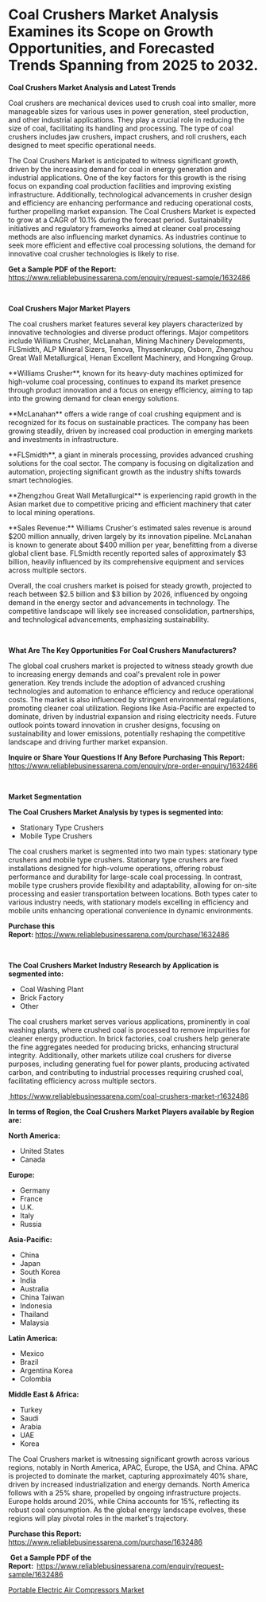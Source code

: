 <p><h1>Coal Crushers Market Analysis Examines its Scope on Growth Opportunities, and Forecasted Trends Spanning from 2025 to 2032.</h1></p><p><strong>Coal Crushers Market Analysis and Latest Trends</strong></p>
<p><p>Coal crushers are mechanical devices used to crush coal into smaller, more manageable sizes for various uses in power generation, steel production, and other industrial applications. They play a crucial role in reducing the size of coal, facilitating its handling and processing. The type of coal crushers includes jaw crushers, impact crushers, and roll crushers, each designed to meet specific operational needs.</p><p>The Coal Crushers Market is anticipated to witness significant growth, driven by the increasing demand for coal in energy generation and industrial applications. One of the key factors for this growth is the rising focus on expanding coal production facilities and improving existing infrastructure. Additionally, technological advancements in crusher design and efficiency are enhancing performance and reducing operational costs, further propelling market expansion. The Coal Crushers Market is expected to grow at a CAGR of 10.1% during the forecast period. Sustainability initiatives and regulatory frameworks aimed at cleaner coal processing methods are also influencing market dynamics. As industries continue to seek more efficient and effective coal processing solutions, the demand for innovative coal crusher technologies is likely to rise.</p></p>
<p><strong>Get a Sample PDF of the Report:&nbsp;</strong> <a href="https://www.reliablebusinessarena.com/enquiry/request-sample/1632486?utm_campaign=2324&utm_medium=2&utm_source=Github&utm_content=ia&utm_term=21022025&utm_id=coal-crushers">https://www.reliablebusinessarena.com/enquiry/request-sample/1632486</a></p>
<p>&nbsp;</p>
<p><strong>Coal Crushers Major Market Players</strong></p>
<p><p>The coal crushers market features several key players characterized by innovative technologies and diverse product offerings. Major competitors include Williams Crusher, McLanahan, Mining Machinery Developments, FLSmidth, ALP Mineral Sizers, Tenova, Thyssenkrupp, Osborn, Zhengzhou Great Wall Metallurgical, Henan Excellent Machinery, and Hongxing Group. </p><p>**Williams Crusher**, known for its heavy-duty machines optimized for high-volume coal processing, continues to expand its market presence through product innovation and a focus on energy efficiency, aiming to tap into the growing demand for clean energy solutions.</p><p>**McLanahan** offers a wide range of coal crushing equipment and is recognized for its focus on sustainable practices. The company has been growing steadily, driven by increased coal production in emerging markets and investments in infrastructure.</p><p>**FLSmidth**, a giant in minerals processing, provides advanced crushing solutions for the coal sector. The company is focusing on digitalization and automation, projecting significant growth as the industry shifts towards smart technologies.</p><p>**Zhengzhou Great Wall Metallurgical** is experiencing rapid growth in the Asian market due to competitive pricing and efficient machinery that cater to local mining operations.</p><p>**Sales Revenue:** Williams Crusher's estimated sales revenue is around $200 million annually, driven largely by its innovation pipeline. McLanahan is known to generate about $400 million per year, benefitting from a diverse global client base. FLSmidth recently reported sales of approximately $3 billion, heavily influenced by its comprehensive equipment and services across multiple sectors.</p><p>Overall, the coal crushers market is poised for steady growth, projected to reach between $2.5 billion and $3 billion by 2026, influenced by ongoing demand in the energy sector and advancements in technology. The competitive landscape will likely see increased consolidation, partnerships, and technological advancements, emphasizing sustainability.</p></p>
<p>&nbsp;</p>
<p><strong>What Are The Key Opportunities For Coal Crushers Manufacturers?</strong></p>
<p><p>The global coal crushers market is projected to witness steady growth due to increasing energy demands and coal's prevalent role in power generation. Key trends include the adoption of advanced crushing technologies and automation to enhance efficiency and reduce operational costs. The market is also influenced by stringent environmental regulations, promoting cleaner coal utilization. Regions like Asia-Pacific are expected to dominate, driven by industrial expansion and rising electricity needs. Future outlook points toward innovation in crusher designs, focusing on sustainability and lower emissions, potentially reshaping the competitive landscape and driving further market expansion.</p></p>
<p><strong>Inquire or Share Your Questions If Any Before Purchasing This Report:</strong> <a href="https://www.reliablebusinessarena.com/enquiry/pre-order-enquiry/1632486?utm_campaign=2324&utm_medium=2&utm_source=Github&utm_content=ia&utm_term=21022025&utm_id=coal-crushers">https://www.reliablebusinessarena.com/enquiry/pre-order-enquiry/1632486</a></p>
<p>&nbsp;</p>
<p><strong>Market Segmentation</strong></p>
<p><strong>The Coal Crushers Market Analysis by types is segmented into:</strong></p>
<p><ul><li>Stationary Type Crushers</li><li>Mobile Type Crushers</li></ul></p>
<p><p>The coal crushers market is segmented into two main types: stationary type crushers and mobile type crushers. Stationary type crushers are fixed installations designed for high-volume operations, offering robust performance and durability for large-scale coal processing. In contrast, mobile type crushers provide flexibility and adaptability, allowing for on-site processing and easier transportation between locations. Both types cater to various industry needs, with stationary models excelling in efficiency and mobile units enhancing operational convenience in dynamic environments.</p></p>
<p><strong>Purchase this Report:&nbsp;</strong><a href="https://www.reliablebusinessarena.com/purchase/1632486?utm_campaign=2324&utm_medium=2&utm_source=Github&utm_content=ia&utm_term=21022025&utm_id=coal-crushers">https://www.reliablebusinessarena.com/purchase/1632486</a></p>
<p>&nbsp;</p>
<p><strong>The Coal Crushers Market Industry Research by Application is segmented into:</strong></p>
<p><ul><li>Coal Washing Plant</li><li>Brick Factory</li><li>Other</li></ul></p>
<p><p>The coal crushers market serves various applications, prominently in coal washing plants, where crushed coal is processed to remove impurities for cleaner energy production. In brick factories, coal crushers help generate the fine aggregates needed for producing bricks, enhancing structural integrity. Additionally, other markets utilize coal crushers for diverse purposes, including generating fuel for power plants, producing activated carbon, and contributing to industrial processes requiring crushed coal, facilitating efficiency across multiple sectors.</p></p>
<p><a href="https://www.reliablebusinessarena.com/coal-crushers-market-r1632486?utm_campaign=2324&utm_medium=2&utm_source=Github&utm_content=ia&utm_term=21022025&utm_id=coal-crushers">&nbsp;https://www.reliablebusinessarena.com/coal-crushers-market-r1632486</a></p>
<p><strong>In terms of Region, the Coal Crushers Market Players available by Region are:</strong></p>
<p>
    <p> <strong> North America: </strong>
        <ul>
            <li>United States</li>
            <li>Canada</li>
        </ul>
        </p> 
    <p> <strong> Europe: </strong>
        <ul>
            <li>Germany</li>
            <li>France</li>
            <li>U.K.</li>
            <li>Italy</li>
            <li>Russia</li>
        </ul>
        </p> 
    <p> <strong> Asia-Pacific: </strong>
        <ul>
            <li>China</li>
            <li>Japan</li>
            <li>South Korea</li>
            <li>India</li>
            <li>Australia</li>
            <li>China Taiwan</li>
            <li>Indonesia</li>
            <li>Thailand</li>
            <li>Malaysia</li>
        </ul>
        </p> 
    <p> <strong> Latin America: </strong>
        <ul>
            <li>Mexico</li>
            <li>Brazil</li>
            <li>Argentina Korea</li>
            <li>Colombia</li>
        </ul>
        </p> 
    <p> <strong> Middle East & Africa: </strong>
        <ul>
            <li>Turkey</li>
            <li>Saudi</li>
            <li>Arabia</li>
            <li>UAE</li>
            <li>Korea</li>
        </ul>
    </p>
    </p>
<p><p>The Coal Crushers market is witnessing significant growth across various regions, notably in North America, APAC, Europe, the USA, and China. APAC is projected to dominate the market, capturing approximately 40% share, driven by increased industrialization and energy demands. North America follows with a 25% share, propelled by ongoing infrastructure projects. Europe holds around 20%, while China accounts for 15%, reflecting its robust coal consumption. As the global energy landscape evolves, these regions will play pivotal roles in the market's trajectory.</p></p>
<p><strong>Purchase this Report: </strong><a href="https://www.reliablebusinessarena.com/purchase/1632486?utm_campaign=2324&utm_medium=2&utm_source=Github&utm_content=ia&utm_term=21022025&utm_id=coal-crushers">https://www.reliablebusinessarena.com/purchase/1632486</a></p>
<p>&nbsp;<strong>Get a Sample PDF of the Report:&nbsp;&nbsp;</strong><a href="https://www.reliablebusinessarena.com/enquiry/request-sample/1632486?utm_campaign=2324&utm_medium=2&utm_source=Github&utm_content=ia&utm_term=21022025&utm_id=coal-crushers">https://www.reliablebusinessarena.com/enquiry/request-sample/1632486</a></p>
<p><strong></strong></p>
<p><p><a href="https://github.com/philaphindo/Market-Research-Report-List-1/blob/main/portable-electric-air-compressors-market.md?utm_campaign=2324&utm_medium=2&utm_source=Github&utm_content=ia&utm_term=21022025&utm_id=coal-crushers">Portable Electric Air Compressors Market</a></p></p>